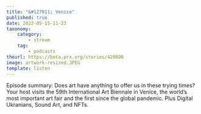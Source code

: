 ```yaml
---
title: "&#127911; Venice"
published: true
date: 2022-05-15-11-23
taxonomy:
    category:
        - stream
    tag:
        - podcasts
theurl: https://beta.prx.org/stories/420898
image: artwork-resized.JPEG
template: listen
---
```


Episode summary: Does art have anything to offer us in these trying times? Your host visits the 59th International Art Biennale in Venice, the world&rsquo;s most important art fair and the first since the global pandemic. Plus Digital Ukranians, Sound Art, and NFTs.
